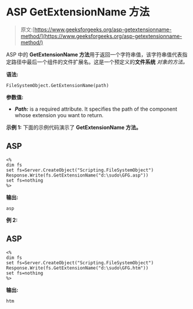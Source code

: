 # ASP GetExtensionName 方法

> 原文:[https://www.geeksforgeeks.org/asp-getextensionname-method/](https://www.geeksforgeeks.org/asp-getextensionname-method/)

ASP 中的 **GetExtensionName 方法**用于返回一个字符串值，该字符串值代表指定路径中最后一个组件的文件扩展名。这是一个预定义的**文件系统** *对象的方法。*

**语法:**

```
FileSystemObject.GetExtensionName(path)
```

**参数值:**

*   ***Path:*** is a required attribute. It specifies the path of the component whose extension you want to return.

**示例 1:** 下面的示例代码演示了 **GetExtensionName 方法。**

## ASP

```
<%
dim fs
set fs=Server.CreateObject("Scripting.FileSystemObject")
Response.Write(fs.GetExtensionName("d:\sudo\GFG.asp"))
set fs=nothing
%>
```

**输出:**

```
asp
```

**例 2:**

## ASP

```
<%
dim fs
set fs=Server.CreateObject("Scripting.FileSystemObject")
Response.Write(fs.GetExtensionName("d:\sudo\GFG.htm"))
set fs=nothing
%>
```

**输出:**

```
htm
```